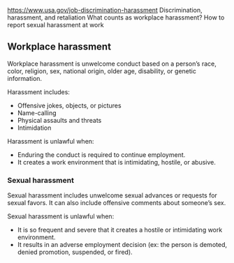 

https://www.usa.gov/job-discrimination-harassment
Discrimination, harassment, and retaliation
What counts as workplace harassment?
How to report sexual harassment at work

**Workplace harassment**
------------------------

Workplace harassment is unwelcome conduct based on a person’s race, color, religion, sex, national origin, older age, disability, or genetic information.

Harassment includes:

* Offensive jokes, objects, or pictures
* Name-calling
* Physical assaults and threats
* Intimidation

Harassment is unlawful when:

* Enduring the conduct is required to continue employment.
* It creates a work environment that is intimidating, hostile, or abusive.

### Sexual harassment

Sexual harassment includes unwelcome sexual advances or requests for sexual favors. It can also include offensive comments about someone’s sex.

Sexual harassment is unlawful when:

* It is so frequent and severe that it creates a hostile or intimidating work environment.
* It results in an adverse employment decision (ex: the person is demoted, denied promotion, suspended, or fired).
